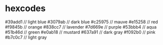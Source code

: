 # hexcodes
#39add1 // light blue
#3079ab // dark blue
#c25975 // mauve
#e15258 // red
#f9845b // orange
#838cc7 // lavender
#7d669e // purple
#53bbb4 // aqua
#51b46d // green
#e0ab18 // mustard
#637a91 // dark gray
#f092b0 // pink
#b7c0c7 // light gray
